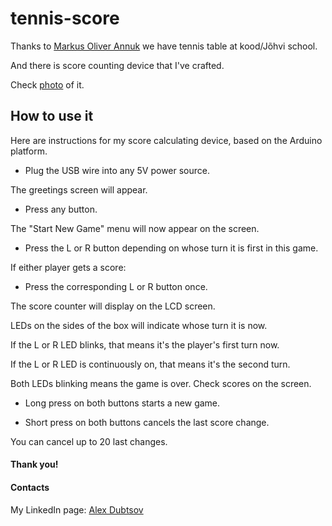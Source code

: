 # tennis-score

Thanks to [Markus Oliver Annuk](https://github.com/markusoliverannuk) we have tennis table at kood/Jõhvi school.

And there is score counting device that I've crafted.

Check [photo](https://github.com/AlexDubtsov/tennis-score) of it.

## How to use it

Here are instructions for my score calculating device, based on the Arduino platform.

- Plug the USB wire into any 5V power source.

The greetings screen will appear.

- Press any button.

The "Start New Game" menu will now appear on the screen.

- Press the L or R button depending on whose turn it is first in this game.

If either player gets a score:

- Press the corresponding L or R button once.

The score counter will display on the LCD screen.

LEDs on the sides of the box will indicate whose turn it is now.

If the L or R LED blinks, that means it's the player's first turn now.

If the L or R LED is continuously on, that means it's the second turn.

Both LEDs blinking means the game is over. Check scores on the screen.

- Long press on both buttons starts a new game.

- Short press on both buttons cancels the last score change.

You can cancel up to 20 last changes.

#### Thank you!

#### Contacts

My LinkedIn page: [Alex Dubtsov](https://www.linkedin.com/in/alex-dubtsov-191b2a114/)